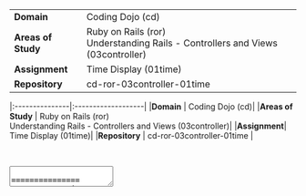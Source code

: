 | | |
|:---------------|:-------------------|
|**Domain** | Coding Dojo (cd)|
|**Areas of Study** | Ruby on Rails (ror)<br> Understanding Rails - Controllers and Views (03controller)|
|**Assignment**| Time Display (01time)|
|**Repository** | cd-ror-03controller-01time |


|:---------------|:-------------------|
|**Domain** | Coding Dojo (cd)|
|**Areas of Study** | Ruby on Rails (ror)<br> Understanding Rails - Controllers and Views (03controller)|
|**Assignment**| Time Display (01time)|
|**Repository** | cd-ror-03controller-01time |


<br>

<pre><textarea>

===============
#1: Start project
===============

# Create new project
rails new time-display

# Change to new directory
cd time-display

edit> Gemfile
  - Uncomment: gem 'bcrypt'  # Using bcrypt (3.1.7)
  - Add: gem 'hirb'          # Using hirb (0.7.2)
bundle install

===============
#2: Create models/tables
===============

NA

===============
#3: Create controller
===============

rails g controller Times main 

===============
#4: Edit controller 
===============

class TimesController < ApplicationController
  def main
    time = Time.now
    @time = time.strftime("%A %B %d, %Y")
    @time2 = time.strftime("%I:%M:%S %P")
  end
end

===============
#5: Edit view
===============

<h3>Current time and date on page refresh:</h3>
<div>
    <p> <%= @time %></p><br>
    <p> <%= @time2 %></p>
</div>

===============
#5: Start server 
===============

rails server

===============
#6: Load application in browser
===============

http://localhost:3000/times/main

</pre>
